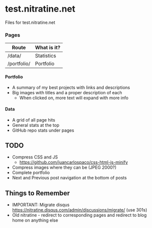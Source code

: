 # test.nitratine.net
Files for test.nitratine.net

### Pages
| Route              | What is it?                      |
|--------------------|----------------------------------|
| /data/             | Statistics                       |
| /portfolio/        | Portfolio                        |

#### Portfolio
 - A summary of my best projects with links and descriptions
 - Big images with titles and a proper description of each
    - When clicked on, more text will expand with more info

#### Data
 - A grid of all page hits
 - General stats at the top
 - GitHub repo stats under pages

## TODO
 - Compress CSS and JS
    - https://github.com/juancarlospaco/css-html-js-minify
 - Compress images where they can be (JPEG 2000?)
 - Complete portfolio
 - Next and Previous post navigation at the bottom of posts

## Things to Remember
- IMPORTANT: Migrate disqus https://nitratine.disqus.com/admin/discussions/migrate/ (use 301s)
- Old nitratine - redirect to corresponding pages and redirect to blog home on anything else
